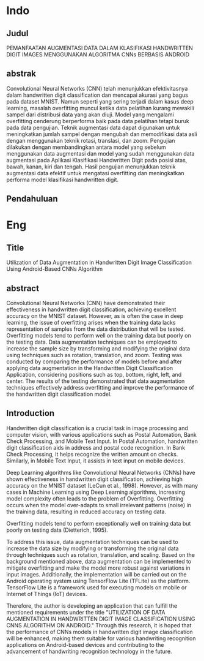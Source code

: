 # Indo
## Judul
PEMANFAATAN AUGMENTASI DATA DALAM KLASIFIKASI HANDWRITTEN DIGIT IMAGES MENGGUNAKAN ALGORITMA CNNs BERBASIS ANDROID
## abstrak
Convolutional Neural Networks (CNN) telah menunjukkan efektivitasnya dalam handwritten digit classification dan mencapai akurasi yang bagus pada dataset MNIST. Namun seperti yang sering terjadi dalam kasus deep learning, masalah overfitting muncul ketika data pelatihan kurang mewakili sampel dari distribusi data yang akan diuji. Model yang mengalami overfitting cenderung berperforma baik pada data pelatihan tetapi buruk pada data pengujian. Teknik augmentasi data dapat digunakan untuk meningkatkan jumlah sampel dengan mengubah dan memodifikasi data asli dengan menggunakan teknik rotasi, translasi, dan zoom. Pengujian dilakukan dengan membandingkan antara model yang sebelum menggunakan data augmentasi dan model yang sudah menggunakan data augmentasi pada Aplikasi Klasifikasi Handwritten Digit pada posisi atas, bawah, kanan, kiri dan tengah. Hasil pengujian menunjukkan teknik augmentasi data efektif untuk mengatasi overfitting dan meningkatkan performa model klasifikasi handwritten digit.
## Pendahuluan

# Eng
## Title
Utilization of Data Augmentation in Handwritten Digit Image Classification Using Android-Based CNNs Algorithm
## abstract
Convolutional Neural Networks (CNN) have demonstrated their effectiveness in handwritten digit classification, achieving excellent accuracy on the MNIST dataset. However, as is often the case in deep learning, the issue of overfitting arises when the training data lacks representation of samples from the data distribution that will be tested. Overfitting models tend to perform well on the training data but poorly on the testing data. Data augmentation techniques can be employed to increase the sample size by transforming and modifying the original data using techniques such as rotation, translation, and zoom. Testing was conducted by comparing the performance of models before and after applying data augmentation in the Handwritten Digit Classification Application, considering positions such as top, bottom, right, left, and center. The results of the testing demonstrated that data augmentation techniques effectively address overfitting and improve the performance of the handwritten digit classification model.
## Introduction
Handwritten digit classification is a crucial task in image processing and computer vision, with various applications such as Postal Automation, Bank Check Processing, and Mobile Text Input. In Postal Automation, handwritten digit classification aids in address and postal code recognition. In Bank Check Processing, it helps recognize the written amount on checks. Similarly, in Mobile Text Input, it assists in text input on mobile devices.

Deep Learning algorithms like Convolutional Neural Networks (CNNs) have shown effectiveness in handwritten digit classification, achieving high accuracy on the MNIST dataset (LeCun et al., 1998). However, as with many cases in Machine Learning using Deep Learning algorithms, increasing model complexity often leads to the problem of Overfitting. Overfitting occurs when the model over-adapts to small irrelevant patterns (noise) in the training data, resulting in reduced accuracy on testing data.



Overfitting models tend to perform exceptionally well on training data but poorly on testing data (Dietterich, 1995).

To address this issue, data augmentation techniques can be used to increase the data size by modifying or transforming the original data through techniques such as rotation, translation, and scaling. Based on the background mentioned above, data augmentation can be implemented to mitigate overfitting and make the model more robust against variations in input images. Additionally, the implementation will be carried out on the Android operating system using TensorFlow Lite (TFLite) as the platform. TensorFlow Lite is a framework used for executing models on mobile or Internet of Things (IoT) devices.

Therefore, the author is developing an application that can fulfill the mentioned requirements under the title "UTILIZATION OF DATA AUGMENTATION IN HANDWRITTEN DIGIT IMAGE CLASSIFICATION USING CNNS ALGORITHM ON ANDROID." Through this research, it is hoped that the performance of CNNs models in handwritten digit image classification will be enhanced, making them suitable for various handwriting recognition applications on Android-based devices and contributing to the advancement of handwriting recognition technology in the future.